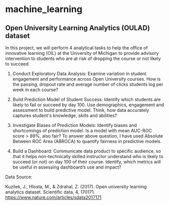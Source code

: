 # machine_learning

## Open University Learning Analytics (OULAD) dataset

In this project, we will perform 4 analytical tasks to help the office of innovative learning (OIL) at the University of Michigan to provide advisory intervention to students who are at risk of dropping the course or not likely to succeed.  

1. Conduct Exploratory Data Analysis: 
Examine variation in student engagement and performance across Open University courses.
How is the passing, dropout rate and average number of clicks students log per week in each course? 

2. Build Prediction Model of Student Success: 
Identify which students are likely to fail or succeed by day 100. 
Use demographics, engagement and assessment to build predictive model. 
Think, how data accurately captures student's knowledge, skills and abilities?

3. Investigate Biases of Prediction Models: 
Identify biases and shortcomings of prediction model. 
Is a model with mean AUC-ROC score > 89%, also fair? 
To answer above question, I have used Absolute Between ROC Area (ABROCA) to quantify fairness in predictive models. 

4. Build a Dashboard: 
Communicate data product to specific audience, so that it helps non-technically skilled instructor understand who is likely to succeed (or not) on day 100 of their course. Identify, which metrics will be useful in assessing dashboard’s use and impact? 


Data Source: 

Kuzilek, J., Hlosta, M., & Zdrahal, Z. (2017).
Open university learning analytics dataset. Scientific data, 4, 170171.
https://www.nature.com/articles/sdata2017171
